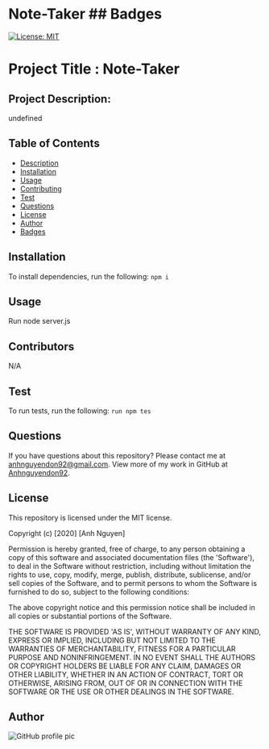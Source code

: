 # Note-Taker  ## Badges
  [![License: MIT](https://img.shields.io/badge/License-MIT-yellow.svg)](https://opensource.org/licenses/MIT)
  # Project Title : Note-Taker
## Project Description:
undefined
## Table of Contents
* [Description](#description)
* [Installation](#installation)
* [Usage](#usage)
* [Contributing](#contributing)
* [Test](#test)
* [Questions](#questions)
* [License](#license)
* [Author](#Author)
* [Badges](#badges)
## Installation
To install dependencies, run the following:
`
npm i 
`
## Usage
Run node server.js
## Contributors
N/A
## Test
To run tests, run the following:
`
run npm tes
`

## Questions
If you have questions about this repository? Please contact me at [anhnguyendon92@gmail.com](mailto:anhnguyendon92@gmail.com). View more of my work in GitHub at [Anhnguyendon92](https://github.com/Anhnguyendon92).
## License
This repository is licensed under the MIT license.

Copyright (c) [2020] [Anh Nguyen]

Permission is hereby granted, free of charge, to any person obtaining a copy of this software and associated documentation files (the 'Software'), to deal in the Software without restriction, including without limitation the rights to use, copy, modify, merge, publish, distribute, sublicense, and/or sell copies of the Software, and to permit persons to whom the Software is furnished to do so, subject to the following conditions:

The above copyright notice and this permission notice shall be included in all copies or substantial portions of the Software.

THE SOFTWARE IS PROVIDED 'AS IS', WITHOUT WARRANTY OF ANY KIND, EXPRESS OR IMPLIED, INCLUDING BUT NOT LIMITED TO THE WARRANTIES OF MERCHANTABILITY, FITNESS FOR A PARTICULAR PURPOSE AND NONINFRINGEMENT. IN NO EVENT SHALL THE AUTHORS OR COPYRIGHT HOLDERS BE LIABLE FOR ANY CLAIM, DAMAGES OR OTHER LIABILITY, WHETHER IN AN ACTION OF CONTRACT, TORT OR OTHERWISE, ARISING FROM, OUT OF OR IN CONNECTION WITH THE SOFTWARE OR THE USE OR OTHER DEALINGS IN THE SOFTWARE.

## Author 
![GitHub profile pic](https://avatars2.githubusercontent.com/u/65106546?v=4)
